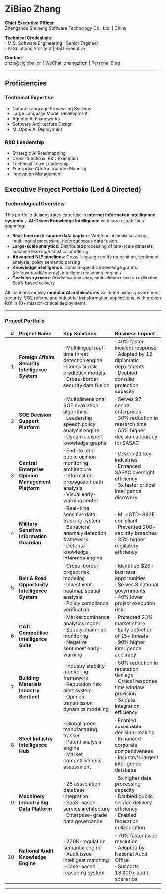 # ZiBiao Zhang

**Chief Executive Officer**  
Zhengzhou Shuneng Software Technology Co., Ltd. | China  

**Technical Credentials**:  
⋅ M.S. Software Engineering | Senior Engineer  
⋅ AI Solutions Architect | R&D Executive  

**Contact**  
zhzb@ciglobal.cn | WeChat: zhangzibcn |  [Personal Blog](https://zhangzib123.github.io/) 

------



## Proficiencies

### Technical Expertise

- Natural Language Processing Systems
- Large Language Model Development
- Agentic AI Frameworks
- Software Architecture Design
- MLOps & AI Deployment

### R&D Leadership

- Strategic AI Roadmapping
- Cross-functional R&D Execution
- Technical Team Leadership
- Enterprise AI Infrastructure Planning
- Innovation Management



## Executive Project Portfolio (Led & Directed)  

### Technological Overview

This portfolio demonstrates expertise in **internet information intelligence systems** 、**AI-Driven Knowledge Intelligence**  with core capabilities spanning:

- **Real-time multi-source data capture**: Web/social media scraping, multilingual processing, heterogeneous data fusion  
- **Large-scale analytics**: Distributed processing of tera-scale datasets, machine learning/statistical modeling  
- **Advanced NLP pipelines**: Cross-language entity recognition, sentiment analysis, policy semantic parsing  
- **Knowledge intelligence**: Domain-specific knowledge graphs (defense/audit/energy), intelligent reasoning engines  
- **Decision systems**: Predictive analytics, multi-dimensional visualization, SaaS-based delivery  

All solutions employ **modular AI architectures** validated across government security, SOE reform, and industrial transformation applications, with proven ROI in 10+ mission-critical deployments.  

------

### Project Portfolio  

|    # | Project Name                                       | Key Solutions                                                | Business Impact                                              |
| ---: | :------------------------------------------------- | :----------------------------------------------------------- | :----------------------------------------------------------- |
|    1 | **Foreign Affairs Security Intelligence System**   | ⋅ Multilingual real-time threat detection engine<br>⋅ Consular risk prediction models<br>⋅ Cross-border security data fusion | ⋅ 40% faster incident response<br>⋅ Adopted by 12 diplomatic departments<br>⋅ Doubled consular protection capacity |
|    2 | **SOE Decision Support Platform**                  | ⋅ Multidimensional SOE evaluation algorithms<br>⋅ Leadership speech policy analysis engine<br>⋅ Dynamic expert knowledge graphs | ⋅ Serves 97 central enterprises<br>⋅ 30% reduction in research time<br>⋅ 55% higher decision accuracy for SASAC |
|    3 | **Central Enterprise Opinion Management Platform** | ⋅ End-to-end public opinion monitoring architecture<br>⋅ Information propagation path analysis<br>⋅ Visual early-warning center | ⋅ Covers 21 key industries<br>⋅ Enhanced SASAC oversight efficiency<br>⋅ 3x faster critical intelligence discovery |
|    4 | **Military Sensitive Information Guardian**        | ⋅ Real-time sensitive data tracking system<br>⋅ Behavioral anomaly detection framework<br>⋅ Defense knowledge inference engine | ⋅ MIL-STD-882E compliant<br>⋅ Prevented 200+ security breaches<br>⋅ 35% higher regulatory efficiency |
|    5 | **Belt & Road Opportunity Intelligence System**    | ⋅ Cross-border project risk modeling<br>⋅ Investment heatmap spatial analysis<br>⋅ Policy compliance verification | ⋅ Identified $2B+ business opportunities<br>⋅ Serves 8 national governments<br>⋅ 40% lower project execution risks |
|    6 | **CATL Competitive Intelligence Suite**            | ⋅ Market dominance analytics model<br>⋅ Supply chain risk monitoring<br>⋅ Negative sentiment early-warning | ⋅ Protected 23% market share<br>⋅ Early detection of 15+ threats<br>⋅ 90% higher intelligence accuracy |
|    7 | **Building Materials Industry Sentinel**           | ⋅ Industry stability monitoring framework<br>⋅ Reputation risk alert system<br>⋅ Opinion transmission dynamics modeling | ⋅ 50% reduction in reputation damage<br>⋅ Critical response time window provision<br>⋅ 3x data integration efficiency |
|    8 | **Steel Industry Intelligence Hub**                | ⋅ Global green manufacturing tracker<br>⋅ Patent analysis engine<br>⋅ Market competitiveness assessment | ⋅ Enabled sustainable decision-making<br>⋅ Enhanced corporate competitiveness<br>⋅ Industry's largest intelligence database |
|    9 | **Machinery Industry Big Data Platform**           | ⋅ 28 association database integration<br>⋅ SaaS-based service architecture<br>⋅ Enterprise-grade data governance | ⋅ 5x higher data processing capacity<br>⋅ Doubled public service delivery efficiency<br>⋅ Enabled federation collaboration |
|   10 | **National Audit Knowledge Engine**                | ⋅ 270K-regulation semantic engine<br>⋅ Audit issue intelligent matching<br>⋅ Case-based reasoning system | ⋅ 70% faster issue resolution<br>⋅ Adopted by National Audit Office<br>⋅ Supports 18,000+ audit scenarios |

------



